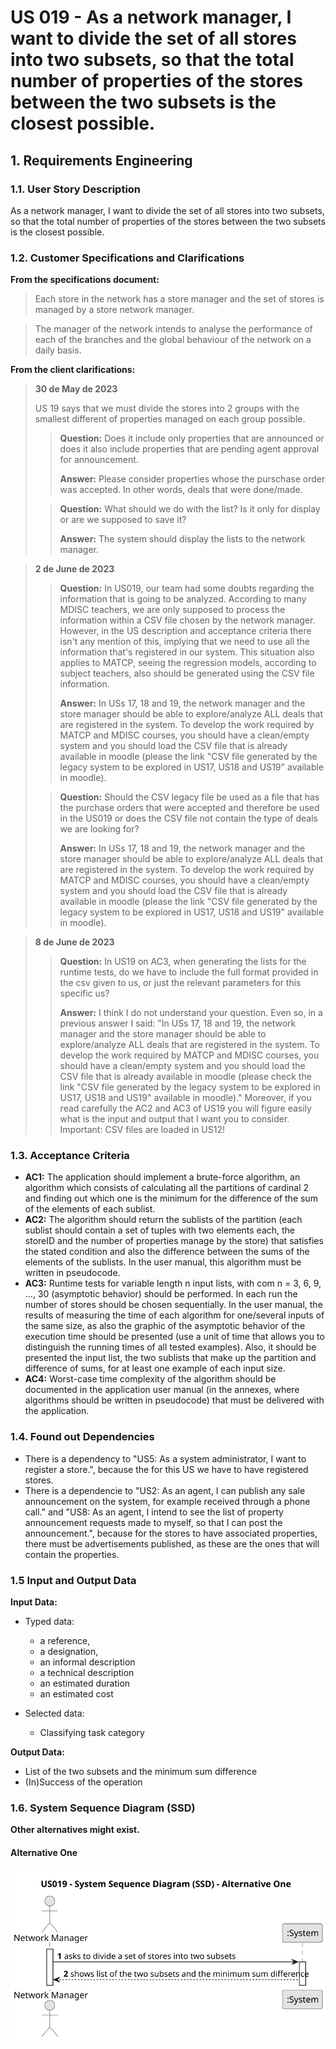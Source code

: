 # US 019 - As a network manager, I want to divide the set of all stores into two subsets, so that the total number of properties of the stores between the two subsets is the closest possible.

## 1. Requirements Engineering


### 1.1. User Story Description


As a network manager, I want to divide the set of all stores into two subsets, so that the total number of properties of the stores between the two subsets is the closest possible.



### 1.2. Customer Specifications and Clarifications 


**From the specifications document:**

>	Each store in the network has a store manager and the set of stores is managed by a store network manager.

>	The manager of the network intends to analyse the performance of each of the branches and the global behaviour of the network on a daily basis.



**From the client clarifications:**

> **30 de May de 2023**
> 
> US 19 says that we must divide the stores into 2 groups with the smallest different of properties managed on each group possible.
>> **Question:** Does it include only properties that are announced or does it also include properties that are pending agent approval for announcement.
>>
>> **Answer:**  Please consider properties whose the purschase order was accepted. In other words, deals that were done/made.
> 
> > **Question:** What should we do with the list? Is it only for display or are we supposed to save it?
> >
> > **Answer:** The system should display the lists to the network manager.
> 

> **2 de June de 2023**
> 
> >**Question:** In US019, our team had some doubts regarding the information that is going to be analyzed. According to many MDISC teachers, we are only supposed to process the information within a CSV file chosen by the network manager. However, in the US description and acceptance criteria there isn't any mention of this, implying that we need to use all the information that's registered in our system. This situation also applies to MATCP, seeing the regression models, according to subject teachers, also should be generated using the CSV file information.
> >
> > **Answer:** In USs 17, 18 and 19, the network manager and the store manager should be able to explore/analyze ALL deals that are registered in the system. To develop the work required by MATCP and MDISC courses, you should have a clean/empty system and you should load the CSV file that is already available in moodle (please the link "CSV file generated by the legacy system to be explored in US17, US18 and US19" available in moodle).
>
> > **Question:** Should the CSV legacy file be used as a file that has the purchase orders that were accepted and therefore be used in the US019 or does the CSV file not contain the type of deals we are looking for?
> >
> > **Answer:** In USs 17, 18 and 19, the network manager and the store manager should be able to explore/analyze ALL deals that are registered in the system. To develop the work required by MATCP and MDISC courses, you should have a clean/empty system and you should load the CSV file that is already available in moodle (please the link "CSV file generated by the legacy system to be explored in US17, US18 and US19" available in moodle).

> **8 de June de 2023**
> 
> >**Question:**  In US19 on AC3, when generating the lists for the runtime tests, do we have to include the full format provided in the csv given to us, or just the relevant parameters for this specific us?
> >
> > **Answer:** I think I do not understand your question. Even so, in a previous answer I said: "In USs 17, 18 and 19, the network manager and the store manager should be able to explore/analyze ALL deals that are registered in the system. To develop the work required by MATCP and MDISC courses, you should have a clean/empty system and you should load the CSV file that is already available in moodle (please check the link "CSV file generated by the legacy system to be explored in US17, US18 and US19" available in moodle)." Moreover, if you read carefully the AC2 and AC3 of US19 you will figure easily what is the input and output that I want you to consider. Important: CSV files are loaded in US12!


### 1.3. Acceptance Criteria


* **AC1:** The application should implement a brute-force algorithm, an algorithm  which consists of calculating all the partitions of cardinal 2 and finding out which one is the minimum for the difference of the sum of the elements of each sublist.
* **AC2:** The algorithm should return the sublists of the partition (each sublist should contain a set of tuples with two elements each, the storeID and the number of properties manage by the store) that satisfies the stated condition and also the difference between the sums of the elements of the sublists. In the user manual, this algorithm must be written in pseudocode.
* **AC3:** Runtime tests for variable length n input lists, with com n = 3, 6, 9, …, 30 (asymptotic behavior) should be performed. In each run the number of stores should be chosen sequentially. In the user manual, the results of measuring the time of each algorithm for one/several inputs of the same size, as also the graphic of the asymptotic behavior of the execution time should be presented (use a unit of time that allows you to distinguish the running times of all tested examples). Also, it should be presented the input list, the two sublists that make up the partition and difference of sums, for at least one example of each input size.
* **AC4:** Worst-case time complexity of the algorithm should be documented in the application user manual (in the annexes, where algorithms should be written in pseudocode) that must be delivered with the application.


### 1.4. Found out Dependencies


* There is a dependency to "US5: As a system administrator, I want to register a store.", because the for this US we have to have registered stores.
* There is a dependencie to "US2: As an agent, I can publish any sale announcement on the system, for example received through a phone call." and "US8: As an agent, I intend to see the list of property announcement requests made to myself, so that I can post the announcement.", because for the stores to have associated properties, there must be advertisements published, as these are the ones that will contain the properties.


### 1.5 Input and Output Data


**Input Data:**

* Typed data:
	* a reference, 
	* a designation, 
	* an informal description
	* a technical description
	* an estimated duration
	* an estimated cost
	
* Selected data:
	* Classifying task category 


**Output Data:**

* List of the two subsets and the minimum sum difference
* (In)Success of the operation

### 1.6. System Sequence Diagram (SSD)

**Other alternatives might exist.**

#### Alternative One

![System Sequence Diagram - Alternative One](svg/us19-system-sequence-diagram.svg)



